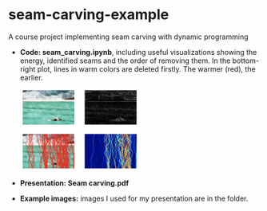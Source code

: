 # seam-carving-example
A course project implementing seam carving with dynamic programming
 - **Code: seam_carving.ipynb**, including useful visualizations showing the energy, identified seams and the order of removing them. In the bottom-right plot, lines in warm colors are deleted firstly. The warmer (red), the earlier.
 
   <img src="https://github.com/kun126/seam-carving-example/blob/main/visualization.png" width=50% height=50%>
   
   
   
 - **Presentation: Seam carving.pdf**
 - **Example images:** images I used for my presentation are in the folder.
